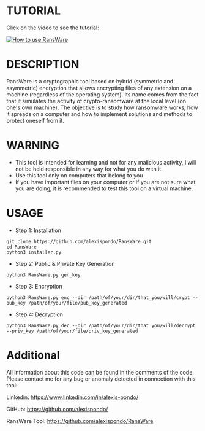 # TUTORIAL
Click on the video to see the tutorial:

[![How to use RansWare ](https://user-images.githubusercontent.com/47490330/155094096-0a190681-65dc-4d8b-a333-a9b412477587.png)](https://youtu.be/x8xdAWtpcdU?t=1s "How to use RansWare ")


# DESCRIPTION
RansWare is a cryptographic tool based on hybrid (symmetric and asymmetric) encryption that allows encrypting files of any extension on a machine (regardless of the operating system).
Its name comes from the fact that it simulates the activity of crypto-ransomware at the local level (on one's own machine).
The objective is to study how ransomware works, how it spreads on a computer and how to implement solutions and methods to protect oneself from it.

# WARNING

- This tool is intended for learning and not for any malicious activity, I will not be held responsible in any way for what you do with it.
- Use this tool only on computers that belong to you
- If you have important files on your computer or if you are not sure what you are doing, it is recommended to test this tool on a virtual machine.


# USAGE

- Step 1: Installation

```
git clone https://github.com/alexispondo/RansWare.git
cd RansWare
python3 installer.py
```

- Step 2: Public & Private Key Generation
```
python3 RansWare.py gen_key
```

- Step 3: Encryption
```
python3 RansWare.py enc --dir /path/of/your/dir/that_you/will/crypt --pub_key /path/of/your/file/pub_key_generated
```

- Step 4: Decryption
```
python3 RansWare.py dec --dir /path/of/your/dir/that_you/will/decrypt --priv_key /path/of/your/file/priv_key_generated
```

# Additional

All information about this code can be found in the comments of the code.
Please contact me for any bug or anomaly detected in connection with this tool:

Linkedin: https://www.linkedin.com/in/alexis-pondo/

GitHub: https://github.com/alexispondo/

RansWare Tool: https://github.com/alexispondo/RansWare
